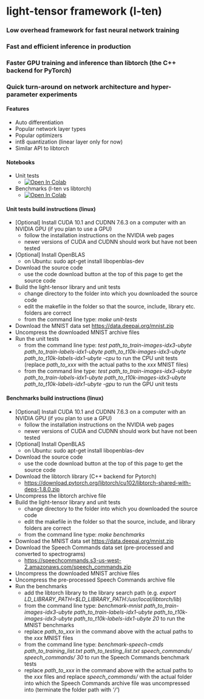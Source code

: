 # light-tensor framework (l-ten)

### Low overhead framework for fast neural network training
### Fast and efficient inference in production
### Faster GPU training and inference than libtorch (the C++ backend for PyTorch)
### Quick turn-around on network architecture and hyper-parameter experiments


#### Features
- Auto differentiation
- Popular network layer types
- Popular optimizers
- int8 quantization (linear layer only for now)
- Similar API to libtorch



#### Notebooks
- Unit tests
  * [![Open In Colab](https://colab.research.google.com/assets/colab-badge.svg)](https://colab.research.google.com/github/adeobootpin/light-tensor/blob/main/l_ten_unit_tests.ipynb)
- Benchmarks (l-ten vs libtorch)
  * [![Open In Colab](https://colab.research.google.com/assets/colab-badge.svg)](https://colab.research.google.com/github/adeobootpin/light-tensor/blob/main/l_ten_benchmarks.ipynb)


#### Unit tests build instructions (linux)
- [Optional] Install CUDA 10.1 and CUDNN 7.6.3 on a computer with an NVIDIA GPU (if you plan to use a GPU)
  - follow the installation instructions on the NVIDIA web pages
  - newer versions of CUDA and CUDNN should work but have not been tested
- [Optional] Install OpenBLAS 
  - on Ubuntu: sudo apt-get install libopenblas-dev
- Download the source code
  *  use the code download button at the top of this page to get the source code
- Build the light-tensor library and unit tests
  * change directory to the folder into which you downloaded the source code
  * edit the makefile in the folder so that the source, include, library etc. folders are correct
  * from the command line type: *make unit-tests*
- Download the MNIST data set
  https://data.deepai.org/mnist.zip
- Uncompress the downloaded MNIST archive files
- Run the unit tests
   *  from the command line type: *test path_to_train-images-idx3-ubyte path_to_train-labels-idx1-ubyte path_to_t10k-images-idx3-ubyte path_to_t10k-labels-idx1-ubyte -cpu* to run the CPU unit tests (replace *path_to_xxx* with the actual paths to the *xxx* MNIST files)
   *  from the command line type: *test path_to_train-images-idx3-ubyte path_to_train-labels-idx1-ubyte path_to_t10k-images-idx3-ubyte path_to_t10k-labels-idx1-ubyte -gpu* to run the GPU unit tests


#### Benchmarks build instructions (linux)
- [Optional] Install CUDA 10.1 and CUDNN 7.6.3 on a computer with an NVIDIA GPU (if you plan to use a GPU)
  - follow the installation instructions on the NVIDIA web pages
  - newer versions of CUDA and CUDNN should work but have not been tested
- [Optional] Install OpenBLAS 
  - on Ubuntu: sudo apt-get install libopenblas-dev
- Download the source code
  *  use the code download button at the top of this page to get the source code
- Download the libtorch library (C++ backend for Pytorch)
  *  https://download.pytorch.org/libtorch/cu102/libtorch-shared-with-deps-1.8.0.zip
- Uncompress the libtorch archive file
- Build the light-tensor library and unit tests
  * change directory to the folder into which you downloaded the source code
  * edit the makefile in the folder so that the source, include, and library folders are correct
  * from the command line type: *make benchmarks*
- Download the MNIST data set
  https://data.deepai.org/mnist.zip
- Download the Speech Commands data set (pre-processed and converted to spectrograms)
  *  https://speechcommands.s3-us-west-2.amazonaws.com/speech_commands.zip
- Uncompress the downloaded MNIST archive files
- Uncompress the pre-processed Speech Commands archive file
- Run the benchmarks
  *  add the libtorch library to the library search path (e.g. *export LD_LIBRARY_PATH=$LD_LIBRARY_PATH:/usr/local/libtorch/lib*)
  *  from the command line type: *benchmark-mnist path_to_train-images-idx3-ubyte path_to_train-labels-idx1-ubyte path_to_t10k-images-idx3-ubyte path_to_t10k-labels-idx1-ubyte 20* to run the MNIST benchmarks 
  *  replace *path_to_xxx* in the command above with the actual paths to the *xxx* MNIST files
  *  from the command line type: *benchmark-speech-cmds path_to_training_list.txt path_to_testing_list.txt speech_commands/ speech_commands/ 30* to run the Speech Commands benchmark tests 
  *  replace *path_to_xxx* in the command above with the actual paths to the *xxx* files and replace *speech_commands/* with the actual folder into which the Speech Commands archive file was uncompressed into (terminate the folder path with *'/'*)

